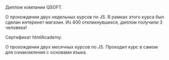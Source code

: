 Диплом компании QSOFT.

О прохождении двух недельных курсов по JS. В рамках этого курса был сделан интеренет магазин. Из 400 откликнувшихся, диплом получили 3 человека!

Сертификат htmlAcademy.

О прохождении двух месячных курсов по JS. Проходил курс в самом для ознакомления с основами языка.

